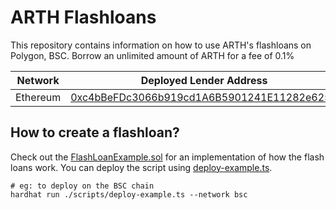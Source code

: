 # ARTH Flashloans

This repository contains information on how to use ARTH's flashloans on Polygon, BSC. Borrow an unlimited amount of ARTH for a fee of 0.1%

| Network  | Deployed Lender Address                                                                                               |
| -------- | --------------------------------------------------------------------------------------------------------------------- |
| Ethereum | [0xc4bBeFDc3066b919cd1A6B5901241E11282e625D](https://etherscan.io/address/0xc4bBeFDc3066b919cd1A6B5901241E11282e625D) |

## How to create a flashloan?

Check out the [FlashLoanExample.sol](./contracts/FlashLoanExample.sol) for an implementation of how the flash loans work. You can deploy the script
using [deploy-example.ts](./scripts/deploy-example.ts).

```
# eg: to deploy on the BSC chain
hardhat run ./scripts/deploy-example.ts --network bsc
```
